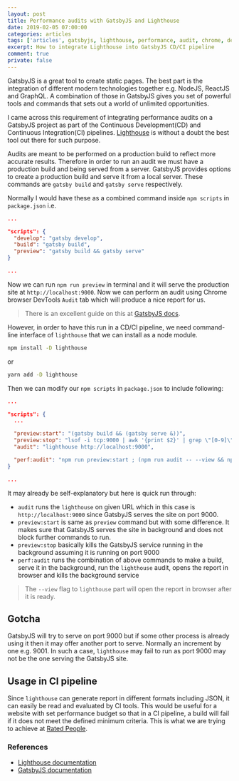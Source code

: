 ```yaml
---
layout: post
title: Performance audits with GatsbyJS and Lighthouse
date: 2019-02-05 07:00:00
categories: articles
tags: ['articles', gatsbyjs, lighthouse, performance, audit, chrome, devtools, CD, CI]
excerpt: How to integrate Lighthouse into GatsbyJS CD/CI pipeline
comment: true
private: false
---
```


GatsbyJS is a great tool to create static pages. The best part is the integration of different modern technologies together e.g. NodeJS, ReactJS and GraphQL. A combination of those in GatsbyJS gives you set of powerful tools and commands that sets out a world of unlimited opportunities.

I came across this requirement of integrating performance audits on a GatsbyJS project as part of the Continuous Development(CD) and Continuous Integration(CI) pipelines. [Lighthouse](https://developers.google.com/web/tools/lighthouse/) is without a doubt the best tool out there for such purpose.

Audits are meant to be performed on a production build to reflect more accurate results. Therefore in order to run an audit we must have a production build and being served from a server. GatsbyJS provides options to create a production build and serve it from a local server. These commands are `gatsby build` and `gatsby serve` respectively.

Normally I would have these as a combined command inside `npm scripts` in `package.json` i.e.

```json
...

"scripts": {
  "develop": "gatsby develop",
  "build": "gatsby build",
  "preview": "gatsby build && gatsby serve"
}

...
```

Now we can run `npm run preview` in terminal and it will serve the production site at `http://localhost:9000`. Now we can perform an audit using Chrome browser DevTools `Audit` tab which will produce a nice report for us.

> There is an excellent guide on this at [GatsbyJS docs](https://www.gatsbyjs.org/docs/audit-with-lighthouse/).

However, in order to have this run in a CD/CI pipeline, we need command-line interface of `lighthouse` that we can install as a node module.

```bash
npm install -D lighthouse
```

or

```bash
yarn add -D lighthouse
```

Then we can modify our `npm scripts` in `package.json` to include following:

```json
...

"scripts": {
  ...

  "preview:start": "(gatsby build && (gatsby serve &))",
  "preview:stop": "lsof -i tcp:9000 | awk '{print $2}' | grep \"[0-9]\" | xargs kill -9",
  "audit": "lighthouse http://localhost:9000",

  "perf:audit": "npm run preview:start ; (npm run audit -- --view && npm run preview:stop)"
}

...
```

It may already be self-explanatory but here is quick run through:

- `audit` runs the `lighthouse` on given URL which in this case is `http://localhost:9000` since GatsbyJS serves the site on port 9000.
- `preview:start` is same as `preview` command but with some difference. It makes sure that GatsbyJS serves the site in background and does not block further commands to run.
- `preview:stop` basically kills the GatsbyJS service running in the background assuming it is running on port 9000
- `perf:audit` runs the combination of above commands to make a build, serve it in the background, run the `lighthouse` audit, opens the report in browser and kills the background service

> The `--view` flag to `lighthouse` part will open the report in browser after it is ready.

## Gotcha

GatsbyJS will try to serve on port 9000 but if some other process is already using it then it may offer another port to serve. Normally an increment by one e.g. 9001. In such a case, `lighthouse` may fail to run as port 9000 may not be the one serving the GatsbyJS site.

## Usage in CI pipeline

Since `lighthouse` can generate report in different formats including JSON, it can easily be read and evaluated by CI tools. This would be useful for a website with set performance budget so that in a CI pipeline, a build will fail if it does not meet the defined minimum criteria. This is what we are trying to achieve at [Rated People](https://www.ratedpeople.com).

### References

- [Lighthouse documentation](https://developers.google.com/web/tools/lighthouse/)
- [GatsbyJS documentation](https://www.gatsbyjs.com)
